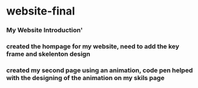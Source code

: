 # website-final
### My Website Introduction'

### created the hompage for my website, need to add the key frame and skelenton design

### created my second page using an animation, code pen helped with the designing of the animation on my skils page

###



